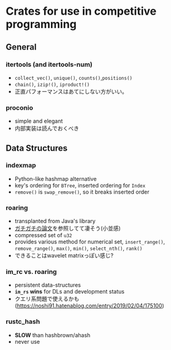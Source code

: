 # Crates for use in competitive programming

## General

### itertools (and itertools-num)

- `collect_vec()`, `unique()`, `counts()`,`positions()`
- `chain()`, `izip!()`, `iproduct!()`
- 正直パフォーマンスはあてにしない方がいい。

### proconio

- simple and elegant
- 内部実装は読んでおくべき

## Data Structures

### indexmap

- Python-like hashmap alternative
- key's ordering for `BTree`, inserted ordering for `Index`
- `remove()` is `swap_remove()`, so it breaks inserted order

### roaring

- transplanted from Java's library
- [ガチガチの論文](https://arxiv.org/pdf/1402.6407v4.pdf)を参照してて凄そう(小並感)
- compressed set of `u32`
- provides various method for numerical set, `insert_range()`, `remove_range()`, `max()`, `min()`, `select_nth()`, `rank()`
- できることはwavelet matrixっぽい感じ?

### im_rc vs. roaring

- persistent data-structures
- **`im_rs` wins** for DLs and development status
- クエリ系問題で使えるかも(https://noshi91.hatenablog.com/entry/2019/02/04/175100)

### rustc_hash

- **SLOW** than hashbrown/ahash
- never use
